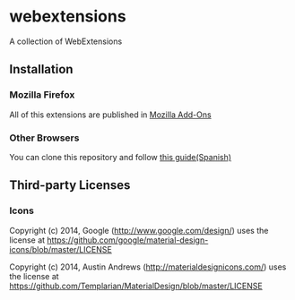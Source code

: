 # webextensions

A collection of WebExtensions

## Installation

### Mozilla Firefox

All of this extensions are published in [Mozilla Add-Ons](https://addons.mozilla.org/es/firefox/user/13209262/)

### Other Browsers

You can clone this repository and follow [this guide(Spanish)](https://davidpob99.github.io/blog/2017/08/20/instalar-extensiones-desempaquetadas.html)

## Third-party Licenses

### Icons

Copyright (c) 2014, Google (http://www.google.com/design/)
uses the license at https://github.com/google/material-design-icons/blob/master/LICENSE

Copyright (c) 2014, Austin Andrews (http://materialdesignicons.com/)
uses the license at https://github.com/Templarian/MaterialDesign/blob/master/LICENSE
